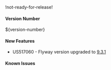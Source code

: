 !not-ready-for-release!

#### Version Number
${version-number}

#### New Features
- US517060 - Flyway version upgraded to [9.3.1](https://flywaydb.org/documentation/learnmore/releaseNotes#9.3.1)
#### Known Issues
